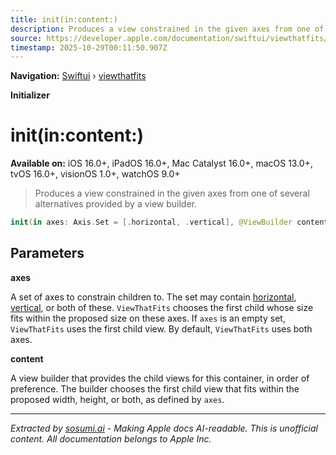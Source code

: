 ```yaml
---
title: init(in:content:)
description: Produces a view constrained in the given axes from one of several alternatives provided by a view builder.
source: https://developer.apple.com/documentation/swiftui/viewthatfits/init(in:content:)
timestamp: 2025-10-29T00:11:50.907Z
---
```


**Navigation:** [Swiftui](/documentation/swiftui) › [viewthatfits](/documentation/swiftui/viewthatfits)

**Initializer**

# init(in:content:)

**Available on:** iOS 16.0+, iPadOS 16.0+, Mac Catalyst 16.0+, macOS 13.0+, tvOS 16.0+, visionOS 1.0+, watchOS 9.0+

> Produces a view constrained in the given axes from one of several alternatives provided by a view builder.

```swift
init(in axes: Axis.Set = [.horizontal, .vertical], @ViewBuilder content: () -> Content)
```

## Parameters

**axes**

A set of axes to constrain children to. The set may contain [horizontal](/documentation/swiftui/axis/horizontal), [vertical](/documentation/swiftui/axis/vertical), or both of these. `ViewThatFits` chooses the first child whose size fits within the proposed size on these axes. If `axes` is an empty set, `ViewThatFits` uses the first child view. By default, `ViewThatFits` uses both axes.



**content**

A view builder that provides the child views for this container, in order of preference. The builder chooses the first child view that fits within the proposed width, height, or both, as defined by `axes`.

---

*Extracted by [sosumi.ai](https://sosumi.ai) - Making Apple docs AI-readable.*
*This is unofficial content. All documentation belongs to Apple Inc.*
